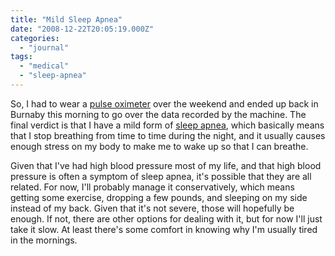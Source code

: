 ```yaml
---
title: "Mild Sleep Apnea"
date: "2008-12-22T20:05:19.000Z"
categories: 
  - "journal"
tags: 
  - "medical"
  - "sleep-apnea"
---
```


So, I had to wear a [pulse oximeter](http://en.wikipedia.org/wiki/Pulse_oximeter) over the weekend and ended up back in Burnaby this morning to go over the data recorded by the machine. The final verdict is that I have a mild form of [sleep apnea](http://en.wikipedia.org/wiki/Sleep_apnea), which basically means that I stop breathing from time to time during the night, and it usually causes enough stress on my body to make me to wake up so that I can breathe.

Given that I've had high blood pressure most of my life, and that high blood pressure is often a symptom of sleep apnea, it's possible that they are all related. For now, I'll probably manage it conservatively, which means getting some exercise, dropping a few pounds, and sleeping on my side instead of my back. Given that it's not severe, those will hopefully be enough. If not, there are other options for dealing with it, but for now I'll just take it slow. At least there's some comfort in knowing why I'm usually tired in the mornings.
